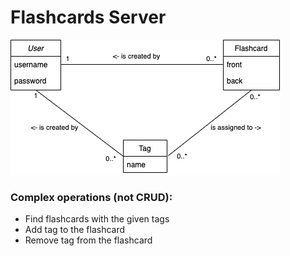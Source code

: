# Flashcards Server

![Domain model](./static/flashcards-domain-model.png)

### Complex operations (not CRUD):
- Find flashcards with the given tags
- Add tag to the flashcard
- Remove tag from the flashcard